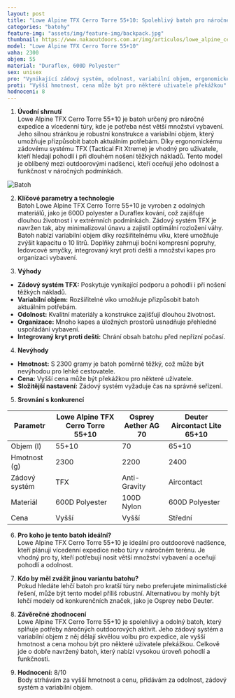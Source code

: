 ```yaml
---
layout: post
title: "Lowe Alpine TFX Cerro Torre 55+10: Spolehlivý batoh pro náročné expedice"
categories: "batohy"
feature-img: "assets/img/feature-img/backpack.jpg"
thumbnail: https://www.nakaoutdoors.com.ar/img/articulos/lowe_alpine_cerro_torre_nd_55_15l_1_imagen2.jpg
model: "Lowe Alpine TFX Cerro Torre 55+10"
vaha: 2300
objem: 55
material: "Duraflex, 600D Polyester"
sex: unisex
pro: "Vynikající zádový systém, odolnost, variabilní objem, ergonomické řešení"
proti: "Vyšší hmotnost, cena může být pro některé uživatele překážkou"
hodnoceni: 8
---
```


1. **Úvodní shrnutí**  
Lowe Alpine TFX Cerro Torre 55+10 je batoh určený pro náročné expedice a vícedenní túry, kde je potřeba nést větší množství vybavení. Jeho silnou stránkou je robustní konstrukce a variabilní objem, který umožňuje přizpůsobit batoh aktuálním potřebám. Díky ergonomickému zádovému systému TFX (Tactical Fit Xtreme) je vhodný pro uživatele, kteří hledají pohodlí i při dlouhém nošení těžkých nákladů. Tento model je oblíbený mezi outdoorovými nadšenci, kteří oceňují jeho odolnost a funkčnost v náročných podmínkách.

![Batoh](https://res.cloudinary.com/dvwv5cne3/image/fetch/w_auto,h_450,c_fill,g_auto,f_auto,q_auto/https://www.nakaoutdoors.com.ar/img/articulos/lowe_alpine_cerro_torre_nd_55_15l_1_imagen2.jpg)

2. **Klíčové parametry a technologie**  
Batoh Lowe Alpine TFX Cerro Torre 55+10 je vyroben z odolných materiálů, jako je 600D polyester a Duraflex kování, což zajišťuje dlouhou životnost i v extrémních podmínkách. Zádový systém TFX je navržen tak, aby minimalizoval únavu a zajistil optimální rozložení váhy. Batoh nabízí variabilní objem díky rozšiřitelnému víku, které umožňuje zvýšit kapacitu o 10 litrů. Doplňky zahrnují boční kompresní popruhy, ledovcové smyčky, integrovaný kryt proti dešti a množství kapes pro organizaci vybavení.

3. **Výhody**  
- **Zádový systém TFX:** Poskytuje vynikající podporu a pohodlí i při nošení těžkých nákladů.  
- **Variabilní objem:** Rozšiřitelné víko umožňuje přizpůsobit batoh aktuálním potřebám.  
- **Odolnost:** Kvalitní materiály a konstrukce zajišťují dlouhou životnost.  
- **Organizace:** Mnoho kapes a úložných prostorů usnadňuje přehledné uspořádání vybavení.  
- **Integrovaný kryt proti dešti:** Chrání obsah batohu před nepřízní počasí.  

4. **Nevýhody**  
- **Hmotnost:** S 2300 gramy je batoh poměrně těžký, což může být nevýhodou pro lehké cestovatele.  
- **Cena:** Vyšší cena může být překážkou pro některé uživatele.  
- **Složitější nastavení:** Zádový systém vyžaduje čas na správné seřízení.  

5. **Srovnání s konkurencí**  

| Parametr          | Lowe Alpine TFX Cerro Torre 55+10 | Osprey Aether AG 70 | Deuter Aircontact Lite 65+10 |
|-------------------|-----------------------------------|---------------------|------------------------------|
| Objem (l)         | 55\+10                           | 70                  | 65\+10                       |
| Hmotnost (g)      | 2300                             | 2200                | 2400                         |
| Zádový systém     | TFX                              | Anti\-Gravity       | Aircontact                   |
| Materiál          | 600D Polyester                   | 100D Nylon          | 600D Polyester               |
| Cena              | Vyšší                            | Vyšší               | Střední                      |

6. **Pro koho je tento batoh ideální?**  
Lowe Alpine TFX Cerro Torre 55+10 je ideální pro outdoorové nadšence, kteří plánují vícedenní expedice nebo túry v náročném terénu. Je vhodný pro ty, kteří potřebují nosit větší množství vybavení a oceňují pohodlí a odolnost.

7. **Kdo by měl zvážit jinou variantu batohu?**  
Pokud hledáte lehčí batoh pro kratší túry nebo preferujete minimalistické řešení, může být tento model příliš robustní. Alternativou by mohly být lehčí modely od konkurenčních značek, jako je Osprey nebo Deuter.

8. **Závěrečné zhodnocení**  
Lowe Alpine TFX Cerro Torre 55+10 je spolehlivý a odolný batoh, který splňuje potřeby náročných outdoorových aktivit. Jeho zádový systém a variabilní objem z něj dělají skvělou volbu pro expedice, ale vyšší hmotnost a cena mohou být pro některé uživatele překážkou. Celkově jde o dobře navržený batoh, který nabízí vysokou úroveň pohodlí a funkčnosti.

9. **Hodnocení:** 8/10  
Body strhávám za vyšší hmotnost a cenu, přidávám za odolnost, zádový systém a variabilní objem.
